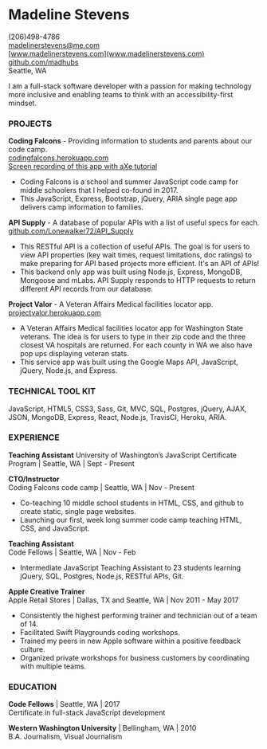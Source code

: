 
# **Madeline Stevens**

(206)498-4786    
madelinerstevens@me.com   
[www.madelinerstevens.com](www.madelinerstevens.com)  
[github.com/madhubs](https://github.com/madhubs)  
Seattle, WA  


I am a full-stack software developer with a passion for making technology more inclusive and enabling teams to think with an accessibility-first mindset. 

### PROJECTS

**Coding Falcons** - Providing information to students and parents about our code camp.   
[codingfalcons.herokuapp.com](http://codingfalcons.herokuapp.com)   
[Screen recording of this app with aXe tutorial](https://www.youtube.com/watch?v=plLx3T_nh4c&feature=youtu.be)
* Coding Falcons is a school and summer JavaScript code camp for middle schoolers that I helped co-found in 2017. 
* This JavaScript, Express, Bootstrap, jQuery, ARIA single page app delivers camp information to families. 

**API Supply** - A database of popular APIs with a list of useful specs for each.  
[github.com/Lonewalker72/API_Supply](github.com/Lonewalker72/API_Supply)
* This RESTful API is a collection of useful APIs. The goal is for users to view API properties (key wait times, request limitations, doc ratings) to make preparing for API based projects more efficient. It's an API of APIs!
* This backend only app was built using Node.js, Express, MongoDB, Mongoose and mLabs. API Supply responds to HTTP requests to return different API records from our database. 

**Project Valor** - A Veteran Affairs Medical facilities locator app.  
[projectvalor.herokuapp.com](projectvalor.herokuapp.com)  
*  A Veteran Affairs Medical facilities locator app for Washington State veterans. The idea is for users to type in their zip code and the three closest VA hospitals are returned. For each county in WA we also have pop ups displaying veteran stats.
* This service app was built using the Google Maps API, JavaScript, jQuery, Node.js, and Express. 

### TECHNICAL TOOL KIT 

JavaScript, HTML5, CSS3, Sass, Git, MVC, SQL, Postgres, jQuery, AJAX, JSON, MongoDB, Express, React, Node.js, TravisCI, Heroku, ARIA.

### EXPERIENCE

**Teaching Assistant** 
University of Washington’s JavaScript Certificate Program | Seattle, WA | Sept - Present 

**CTO/Instructor**  
Coding Falcons code camp | Seattle, WA | Nov - Present   
* Co-teaching 10 middle school students in HTML, CSS, and github to create static, single page websites.
* Launching our first, week long summer code camp teaching HTML, CSS, and JavaScript. 

**Teaching Assistant**  
Code Fellows | Seattle, WA | Nov - Feb  
* Intermediate JavaScript Teaching Assistant to 23 students learning jQuery, SQL, Postgres, Node.js, RESTful APIs, Git.

**Apple Creative Trainer**  
Apple Retail Stores | Dallas, TX and Seattle, WA | Nov 2011 - May 2017  
* Consistently the highest performing trainer and technician out of a team of 14.
* Facilitated Swift Playgrounds coding workshops.
* Trained my peers in new Apple software within a positive feedback culture.
* Organized private workshops for business customers by coordinating with multiple teams.

### EDUCATION

**Code Fellows** | Seattle, WA | 2017  
Certificate in full-stack JavaScript development 

**Western Washington University** | Bellingham, WA | 2010  
B.A. Journalism, Visual Journalism 
